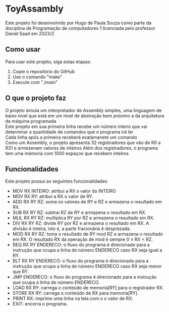 # ToyAssambly
Este projeto foi desenvolvido por Hugo de Paula Souza como parte da disciplina de Programação de computadores 1 licenciada pelo professor Daniel Saad em 2023/2
## Como usar
Para usar este projeto, siga estas etapas:
1. Copie o repositório do GitHub
2. Use o comando "make"
3. Execute com "./main"
## O que o projeto faz
O projeto simula um interpretador de Assembly simples, uma linguagem de baixo nível que está em um nível de abstração bem próximo a da arquitetura da máquina programada\
Este projeto em sua primeira linha recebe um número inteiro que vai determinar a quantidade de comandos que o programa irá ler\
Cada linha após a primeira receberá exatamanete um comando\
Como um Assembly, o projeto apresenta 32 registradores que vão de R0 a R31 e armezenam valores de inteiros
Além dos registradores, o programa tem uma mémoria com 1000 espaços que recebem inteiros
## Funcionalidades
Este projeto possui as seguintes funcionalidades:
* MOV RX INTEIRO: atribui a RX o valor do INTEIRO
* MOV RX RY: atribui a RX o valor de RY.
* ADD RX RY RZ: soma os valores de RY e RZ e armazena o resultado em RX.
* SUB RX RY RZ: subtrai RZ de RY e armazena o resultado em RX.
* MUL RX RY RZ: multiplica RY por RZ e armazena o resultado em RX.
* DIV RX RY RZ: divide RY por RZ e armazena o resultado em RX. A divisão é inteira, isto é, a parte fracionária é desprezada.
* MOD RX RY RZ: toma o resultado de RY mod RZ e armazena o resultado em RX. O resultado RX da operação de mod é sempre 0 ≤ RX < RZ.
* BEQ RX RY ENDERECO: o fluxo do programa é direcionado para a instrução que ocupa a linha de número ENDERECO caso RX seja igual a RY.
* BLT RX RY ENDERECO: o fluxo do programa é direcionado para a instrução que ocupa a linha de número ENDERECO caso RX seja menor que RY.
* JMP ENDERECO: o fluxo do programa é direcionado para a instrução que ocupa a linha de número ENDERECO.
* LOAD RX RY: carrega o conteúdo de memoria[RY] para o registrador RX.
* STORE RX RY: carrega o conteúdo de RX para memoria[RY].
* PRINT RX: imprime uma linha na tela com o o valor de RX.
* EXIT: encerra o programa.
